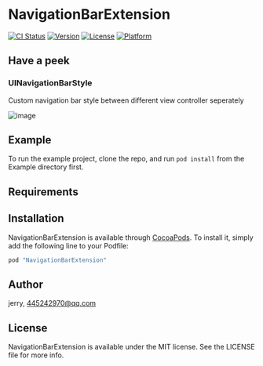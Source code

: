 # NavigationBarExtension

[![CI Status](http://img.shields.io/travis/jerry/NavigationBarExtension.svg?style=flat)](https://travis-ci.org/jerry/NavigationBarExtension)
[![Version](https://img.shields.io/cocoapods/v/NavigationBarExtension.svg?style=flat)](http://cocoapods.org/pods/NavigationBarExtension)
[![License](https://img.shields.io/cocoapods/l/NavigationBarExtension.svg?style=flat)](http://cocoapods.org/pods/NavigationBarExtension)
[![Platform](https://img.shields.io/cocoapods/p/NavigationBarExtension.svg?style=flat)](http://cocoapods.org/pods/NavigationBarExtension)


## Have a peek

### UINavigationBarStyle
Custom navigation bar style between different view controller seperately


![image](http://onlwuthew.bkt.clouddn.com/gifs/20170330-110835.gif)  


## Example

To run the example project, clone the repo, and run `pod install` from the Example directory first.

## Requirements

## Installation

NavigationBarExtension is available through [CocoaPods](http://cocoapods.org). To install
it, simply add the following line to your Podfile:

```ruby
pod "NavigationBarExtension"
```

## Author

jerry, 445242970@qq.com

## License

NavigationBarExtension is available under the MIT license. See the LICENSE file for more info.
